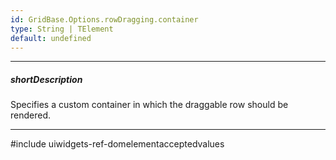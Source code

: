 ```yaml
---
id: GridBase.Options.rowDragging.container
type: String | TElement
default: undefined
---
```

---
##### shortDescription
Specifies a custom container in which the draggable row should be rendered.

---
#include uiwidgets-ref-domelementacceptedvalues